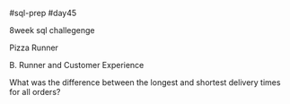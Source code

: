 #sql-prep
#day45

8week sql challegenge

Pizza Runner

B. Runner and Customer Experience

What was the difference between the longest and shortest delivery times for all orders?